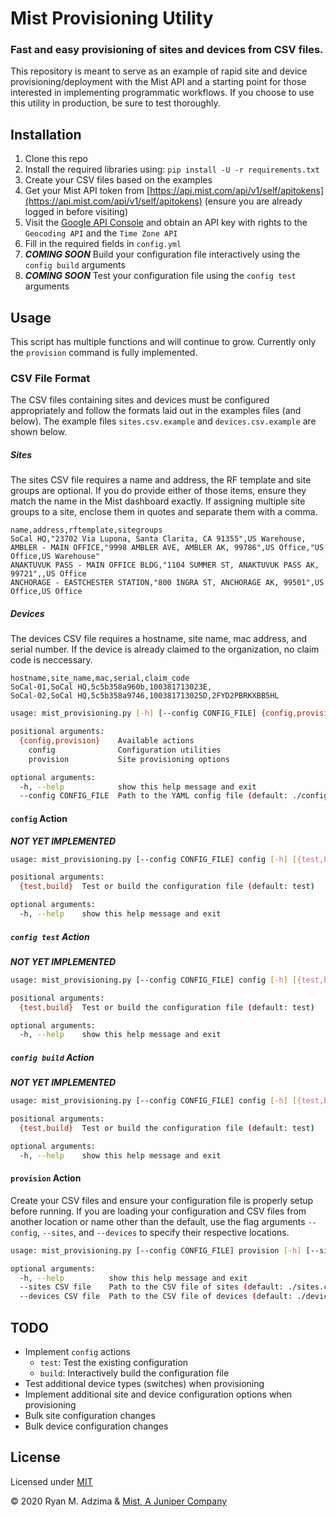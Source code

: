 # Mist Provisioning Utility
### Fast and easy provisioning of sites and devices from CSV files.
This repository is meant to serve as an example of rapid site and device provisioning/deployment with the Mist API and a starting point for those interested in implementing programmatic workflows. If you choose to use this utility in production, be sure to test thoroughly.

## Installation

1. Clone this repo
2. Install the required libraries using: `pip install -U -r requirements.txt`
3. Create your CSV files based on the examples
4. Get your Mist API token from [https://api.mist.com/api/v1/self/apitokens](https://api.mist.com/api/v1/self/apitokens) (ensure you are already logged in before visiting)
5. Visit the [Google API Console](https://console.developers.google.com) and obtain an API key with rights to the `Geocoding API` and the `Time Zone API`
6. Fill in the required fields in `config.yml`
7. ***COMING SOON*** Build your configuration file interactively using the `config build` arguments
8. ***COMING SOON*** Test your configuration file using the `config test` arguments

## Usage
This script has multiple functions and will continue to grow. Currently only the `provision` command is fully implemented.

### CSV File Format

The CSV files containing sites and devices must be configured appropriately and follow the formats laid out in the examples files (and below). The example files `sites.csv.example` and `devices.csv.example` are shown below.

##### Sites
The sites CSV file requires a name and address, the RF template and site groups are optional. If you do provide either of those items, ensure they match the name in the Mist dashboard exactly. If assigning multiple site groups to a site, enclose them in quotes and separate them with a comma. 
```csv
name,address,rftemplate,sitegroups
SoCal HQ,"23702 Via Lupona, Santa Clarita, CA 91355",US Warehouse,
AMBLER - MAIN OFFICE,"9998 AMBLER AVE, AMBLER AK, 99786",US Office,"US Office,US Warehouse"
ANAKTUVUK PASS - MAIN OFFICE BLDG,"1104 SUMMER ST, ANAKTUVUK PASS AK, 99721",,US Office
ANCHORAGE - EASTCHESTER STATION,"800 INGRA ST, ANCHORAGE AK, 99501",US Office,US Office
```
##### Devices
The devices CSV file requires a hostname, site name, mac address, and serial number. If the device is already claimed to the organization, no claim code is neccessary.
```csv
hostname,site_name,mac,serial,claim_code
SoCal-01,SoCal HQ,5c5b358a960b,100381713023E,
SoCal-02,SoCal HQ,5c5b358a9746,100381713025D,2FYD2PBRKXBB5HL
```
```bash
usage: mist_provisioning.py [-h] [--config CONFIG_FILE] {config,provision} ...

positional arguments:
  {config,provision}    Available actions
    config              Configuration utilities
    provision           Site provisioning options

optional arguments:
  -h, --help            show this help message and exit
  --config CONFIG_FILE  Path to the YAML config file (default: ./config.yml)

```

#### `config` Action
***NOT YET IMPLEMENTED***

```bash
usage: mist_provisioning.py [--config CONFIG_FILE] config [-h] [{test,build}]

positional arguments:
  {test,build}  Test or build the configuration file (default: test)

optional arguments:
  -h, --help    show this help message and exit
```

##### `config test` Action
***NOT YET IMPLEMENTED***

```bash
usage: mist_provisioning.py [--config CONFIG_FILE] config [-h] [{test,build}]

positional arguments:
  {test,build}  Test or build the configuration file (default: test)

optional arguments:
  -h, --help    show this help message and exit
```

##### `config build` Action
***NOT YET IMPLEMENTED***

```bash
usage: mist_provisioning.py [--config CONFIG_FILE] config [-h] [{test,build}]

positional arguments:
  {test,build}  Test or build the configuration file (default: test)

optional arguments:
  -h, --help    show this help message and exit
```

#### `provision` Action
Create your CSV files and ensure your configuration file is properly setup before running. If you are loading your configuration and CSV files from another location or name other than the default, use the flag arguments `--config`, `--sites`, and `--devices` to specify their respective locations. 
```bash
usage: mist_provisioning.py [--config CONFIG_FILE] provision [-h] [--sites CSV file] [--devices CSV file]

optional arguments:
  -h, --help          show this help message and exit
  --sites CSV file    Path to the CSV file of sites (default: ./sites.csv)
  --devices CSV file  Path to the CSV file of devices (default: ./devices.csv)

```

## TODO

- Implement `config` actions
    - `test`: Test the existing configuration
    - `build`: Interactively build the configuration file
- Test additional device types (switches) when provisioning
- Implement additional site and device configuration options when provisioning
- Bulk site configuration changes
- Bulk device configuration changes

## License
Licensed under [MIT](LICENSE)

© 2020 Ryan M. Adzima & [Mist, A Juniper Company](https://mist.com)